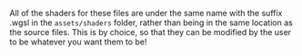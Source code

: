 All of the shaders for these files are under the same name with the suffix .wgsl in the `assets/shaders` folder, rather than being in the same location as the source files. This is by choice, so that they can be modified by the user to be whatever you want them to be!